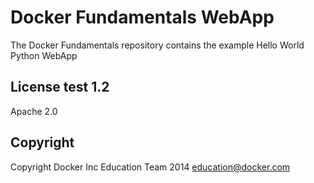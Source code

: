 Docker Fundamentals WebApp
==========================

The Docker Fundamentals repository contains the example Hello World Python WebApp
 
## License test 1.2
 
Apache 2.0

## Copyright

Copyright Docker Inc Education Team 2014 <education@docker.com>
